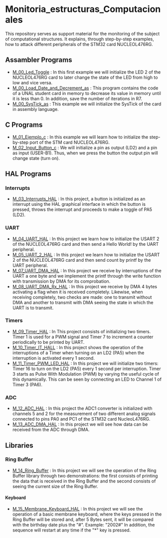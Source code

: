 # Monitoria_estructuras_Computacionales
This repository serves as support material for the monitoring of the subject of computational structures. It explains, through step-by-step examples, how to attack different peripherals of the STM32 card NUCLEOL476RG.

## Assambler Programs
* [M_00_Led_Toggle](https://github.com/Tjimenez1303/Monitoria_estructuras_Computacionales/tree/main/M_00_Led_Toggle) : In this first example we will initialize the LED 2 of the NUCLEOL476RG card to later change the state of the LED from high to low and vice versa.
* [M_00_Load_Date_and_Decrement_as](https://github.com/Tjimenez1303/Monitoria_estructuras_Computacionales/tree/main/M_00_Load_Date_and_Decrement_as) : This program contains the code of a UNAL student card in memory to decrease its value in memory until it is less than 0. In addition, save the number of iterations in R7. 
* [M_00_SysTick_as](https://github.com/Tjimenez1303/Monitoria_estructuras_Computacionales/tree/main/M_00_SysTick_as) : This example we will initialize the SysTick of the card in assembly language. 

## C Programs
* [M_01_Ejemplo_c](https://github.com/Tjimenez1303/Monitoria_estructuras_Computacionales/tree/main/M_01_Ejemplo_c) : In this example we will learn how to initialize the step-by-step port of the STM card NUCLEOL476RG.
* [M_02_Input_Button_c](https://github.com/Tjimenez1303/Monitoria_estructuras_Computacionales/tree/main/M_02_Input_Button_c) : We will initialize a pin as output (LD2) and a pin as input (USER-B1). Thus, when we press the button the output pin will change state (turn on).

## HAL Programs
### Interrupts
* [M_03_Interrupts_HAL](https://github.com/Tjimenez1303/Monitoria_estructuras_Computacionales/tree/main/M_03_Interrupts_HAL) : In this project, a button is initialized as an interrupt using the HAL graphical interface in which the button is pressed, throws the interrupt and proceeds to make a toggle of PA5 (LD2).

### UART
* [M_04_UART_HAL](https://github.com/Tjimenez1303/Monitoria_estructuras_Computacionales/tree/main/M_04_UART_HALL) : In this project we learn how to initialize the USART 2 of the NUCLEOL476RG card and then send a Hello World! by the UART peripheral.
* [M_05_UART_2_HAL](https://github.com/Tjimenez1303/Monitoria_estructuras_Computacionales/tree/main/M_05_UART_2_HAL) : In this project we learn how to initialize the USART 2 of the NUCLEOL476RG card and then send count by printf by the UART peripheral.
* [M_07_UART_DMA_HAL](https://github.com/Tjimenez1303/Monitoria_estructuras_Computacionales/tree/main/M_07_UART_DMA_HAL) : In this project we receive by interruptions of the UART a one byte and we implement the printf through the write function with transmission by DMA for its comprobation.
* [M_08_UART_DMA_Rx_HAL](https://github.com/Tjimenez1303/Monitoria_estructuras_Computacionales/tree/main/M_08_UART_DMA_Rx_HAL) : In this project we receive by DMA 4 bytes activating a flag when it is received completely. Likewise, when receiving completely, two checks are made: one to transmit without DMA and another to transmit with DMA seeing the state in which the UART is to transmit.


### Timers
* [M_09_Timer_HAL](https://github.com/Tjimenez1303/Monitoria_estructuras_Computacionales/tree/main/M_09_Timer_HAL) : In This project consists of initializing two timers. Timer 1 is used for a PWM signal and Timer 7 to increment a counter periodically to be printed by UART.
* [M_10_Timer_IT_HALL](https://github.com/Tjimenez1303/Monitoria_estructuras_Computacionales/tree/main/M_10_Timer_IT_HAL) : In this project shows the operation of the interruptions of a Timer when turning on an LD2 (PA5) when the interruption is activated every 1 second.
* [M_11_Timer_PWM_LED_HAL](https://github.com/Tjimenez1303/Monitoria_estructuras_Computacionales/tree/main/M_11_Timer_PWM_LED_HAL) : In this project we will initialize two timers: Timer 16 to turn on the LD2 (PA5) every 1 second per interruption. Timer 3 starts as Pulse With Modulation (PWM) by varying the useful cycle of this dynamically. This can be seen by connecting an LED to Channel 1 of Timer 3 (PA6).


### ADC
* [M_12_ADC_HAL](https://github.com/Tjimenez1303/Monitoria_estructuras_Computacionales/tree/main/M_12_ADC_HAL) : In this project the ADC1 converter is initialized with channels 5 and 2 for the measurement of two different analog signals connected to pins PA0 and PC1 of the STM32 card NucleoL476RG.
* [M_13_ADC_DMA_HAL](https://github.com/Tjimenez1303/Monitoria_estructuras_Computacionales/blob/main/M_13_ADC_DMA_HAL/Core/Src/main.c) : In this project we will see how data can be received from the ADC through DMA.



## Libraries

### Ring Buffer
* [M_14_Ring_Buffer](https://github.com/Tjimenez1303/Monitoria_estructuras_Computacionales/tree/main/M_14_Ring_Buffer) : In this project we will see the operation of the Ring Buffer library through two demonstrations: the first consists of printing the data that is received in the Ring Buffer and the second consists of seeing the current size of the Ring Buffer.

#### Keyboard
* [M_15_Membrane_Keyboard_HAL](https://github.com/Tjimenez1303/Monitoria_estructuras_Computacionales/tree/main/M_15_Membrane_Keyboard_HAL) : In this project we will see the operation of a basic membrane keyboard, where the keys pressed in the Ring Buffer will be stored and, after 5 Bytes sent, it will be compared with the birthday date plus the "#". Example: "2002#" In addition, the sequence will restart at any time if the "*" key is pressed.
